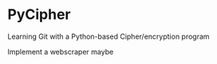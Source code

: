 # PyCipher
Learning Git with a Python-based Cipher/encryption program

Implement a webscraper maybe
